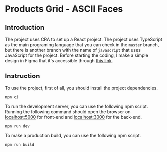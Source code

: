 # Products Grid - ASCII Faces

## Introduction

The project uses CRA to set up a React project. The project uses TypeScript as the main programing language that you can check in the `master` branch, but there is another branch with the name of `javascript` that uses JavaScript for the project. Before starting the coding, I make a simple design in Figma that it's accessible through [this link](https://www.figma.com/file/CUqNf6M7A8yAEmRf0zcvAc/ASCII-Faces?node-id=1%3A2).

## Instruction

To use the project, first of all, you should install the project dependencies.

```
npm ci
```

To run the development server, you can use the following npm script. Running the following command should open the browser on [localhost:5000](http://localhost:5000) for front-end and [localhost:3000](http://localhost:3000) for the back-end.

```
npm run dev
```

To make a production build, you can use the following npm script.

```
npm run build
```
